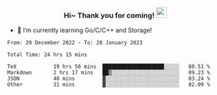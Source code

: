 <h3 align="center">
    Hi~ Thank you for coming!
    <img src="https://media.giphy.com/media/hvRJCLFzcasrR4ia7z/giphy.gif" width="25px">
</h3>

<!--
**pineapple-man/pineapple-man** is a ✨ _special_ ✨ repository because its `README.md` (this file) appears on your GitHub profile.

Here are some ideas to get you started:
- 🔭 I’m currently working on ...
- 🤔 I’m looking for help with ...
- 💬 Ask me about ...
- 📫 How to reach me: ...
- 😄 Pronouns: ...
- ⚡ Fun fact: 
- 👯 I’m looking to collaborate on kubernetes
-->
- 🌱 I’m currently learning Go/C/C++ and Storage!

<!--START_SECTION:waka-->

```text
From: 29 December 2022 - To: 28 January 2023

Total Time: 24 hrs 15 mins

TeX            19 hrs 56 mins  ████████████████████░░░░░   80.51 %
Markdown       2 hrs 17 mins   ██▒░░░░░░░░░░░░░░░░░░░░░░   09.23 %
JSON           48 mins         ▓░░░░░░░░░░░░░░░░░░░░░░░░   03.24 %
Other          31 mins         ▓░░░░░░░░░░░░░░░░░░░░░░░░   02.09 %
```

<!--END_SECTION:waka-->

